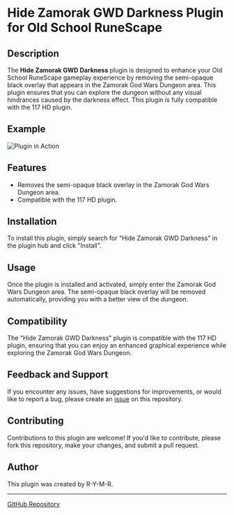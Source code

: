 # Hide Zamorak GWD Darkness Plugin for Old School RuneScape

## Description

The __Hide Zamorak GWD Darkness__ plugin is designed to enhance your Old School RuneScape gameplay experience by removing the semi-opaque black overlay that appears in the Zamorak God Wars Dungeon area. This plugin ensures that you can explore the dungeon without any visual hindrances caused by the darkness effect. This plugin is fully compatible with the 117 HD plugin.

## Example

![Plugin in Action](https://i.imgur.com/JMTEQry.png)

## Features

- Removes the semi-opaque black overlay in the Zamorak God Wars Dungeon area.
- Compatible with the 117 HD plugin.

## Installation

To install this plugin, simply search for "Hide Zamorak GWD Darkness" in the plugin hub and click "Install".

## Usage

Once the plugin is installed and activated, simply enter the Zamorak God Wars Dungeon area. The semi-opaque black overlay will be removed automatically, providing you with a better view of the dungeon.

## Compatibility

The "Hide Zamorak GWD Darkness" plugin is compatible with the 117 HD plugin, ensuring that you can enjoy an enhanced graphical experience while exploring the Zamorak God Wars Dungeon.

## Feedback and Support

If you encounter any issues, have suggestions for improvements, or would like to report a bug, please create an [issue](https://github.com/R-Y-M-R/BrightenZammyPlugin/issues) on this repository.

## Contributing

Contributions to this plugin are welcome! If you'd like to contribute, please fork this repository, make your changes, and submit a pull request.

## Author

This plugin was created by R-Y-M-R.

---

[GitHub Repository](https://github.com/R-Y-M-R/BrightenZammyPlugin)
